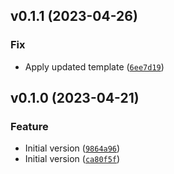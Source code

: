 <!--next-version-placeholder-->

## v0.1.1 (2023-04-26)
### Fix
* Apply updated template ([`6ee7d19`](https://github.com/entelecheia/rompot-schedio/commit/6ee7d19c6e920f324f9acdfd0495f45e570ce54c))

## v0.1.0 (2023-04-21)
### Feature
* Initial version ([`9864a96`](https://github.com/entelecheia/rompot-schedio/commit/9864a96a77b6848c001e4c230f2d3a108323eb9a))
* Initial version ([`ca80f5f`](https://github.com/entelecheia/rompot-schedio/commit/ca80f5f3fa9d0df65d2bc3a989dd8601738e9314))
